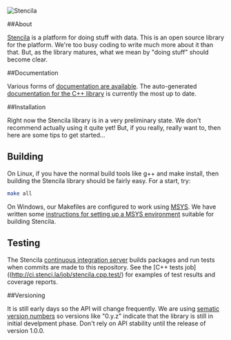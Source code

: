 ![Stencila](http://static.stenci.la/img/logo-name-400x88.png)

##About

[Stencila](http://stenci.la) is a platform for doing stuff with data.
This is an open source library for the platform.
We're too busy coding to write much more about it than that.
But, as the library matures, what we mean by "doing stuff" should become clear.

##Documentation

Various forms of [documentation are available](http://docs.stenci.la).
The auto-generated [documentation for the C++ library](http://docs.stenci.la/cpp/) is currently the most up to date.

##Installation

Right now the Stencila library is in a very preliminary state.
We don't recommend actually using it quite yet!
But, if you really, really want to, then here are some tips to get started...


## Building

On Linux, if you have the normal build tools like g++ and make install, then building the Stencila library should be
fairly easy. For a start, try:

```sh
make all
```

On Windows, our Makefiles are configured to work using [MSYS](http://www.mingw.org/wiki/MSYS). We have written some [instructions for setting up a 
MSYS environment](https://github.com/stencila/stencila/tree/master/building-on-windows.md) suitable for building Stencila.

## Testing

The Stencila [continuous integration server](http://ci.stenci.la) builds packages and run tests when commits are made to this repository.
See the [C++ tests job]((http://ci.stenci.la/job/stencila.cpp.test/) for examples of test results and coverage reports.

##Versioning

It is still early days so the API will change frequently.
We are using [sematic version numbers](http://semver.org/) so versions like "0.y.z" indicate that the library is still in initial develpment phase.
Don't rely on API stability until the release of version 1.0.0.
